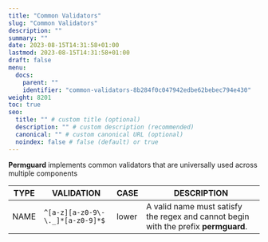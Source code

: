 ```yaml
---
title: "Common Validators"
slug: "Common Validators"
description: ""
summary: ""
date: 2023-08-15T14:31:58+01:00
lastmod: 2023-08-15T14:31:58+01:00
draft: false
menu:
  docs:
    parent: ""
    identifier: "common-validators-8b284f0c047942edbe62bebec794e430"
weight: 8201
toc: true
seo:
  title: "" # custom title (optional)
  description: "" # custom description (recommended)
  canonical: "" # custom canonical URL (optional)
  noindex: false # false (default) or true
---
```


**Permguard** implements common validators that are universally used across multiple components

| TYPE | VALIDATION                             | CASE   | DESCRIPTION                                                                       |
|------|----------------------------------------|--------|-----------------------------------------------------------------------------------|
| NAME | `^[a-z][a-z0-9\-\._]*[a-z0-9]*$`       | lower  | A valid name must satisfy the regex and cannot begin with the prefix **permguard**. |
